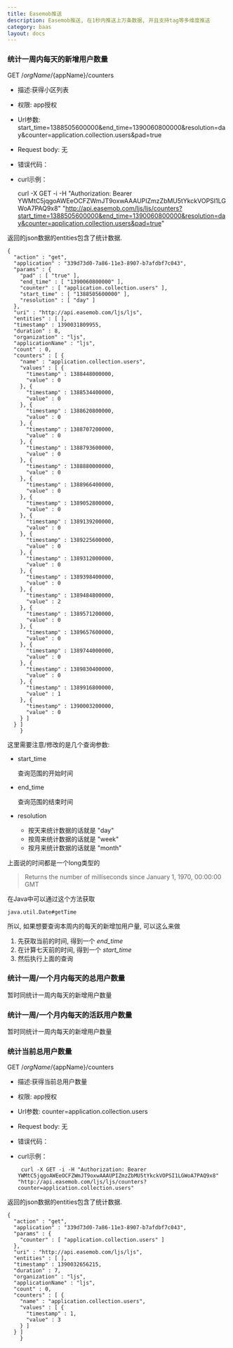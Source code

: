 ```yaml
---
title: Easemob推送
description: Easemob推送, 在1秒内推送上万条数据, 并且支持tag等多维度推送
category: baas
layout: docs
---
```

### 统计一周内每天的新增用户数量
GET /${orgName}/${appName}/counters
* 描述:获得小区列表
* 权限: app授权
* Url参数: start_time=1388505600000&end_time=1390060800000&resolution=day&counter=application.collection.users&pad=true
* Request body: 无
* 错误代码：
* curl示例：

	curl -X GET -i -H "Authorization: Bearer YWMtC5jqgoAWEeOCFZWmJT9oxwAAAUPIZmzZbMU5tYkckVOPSI1LGWoA7PAQ9x8" "http://api.easemob.com/ljs/ljs/counters?start_time=1388505600000&end_time=1390060800000&resolution=day&counter=application.collection.users&pad=true"

返回的json数据的entities包含了统计数据.


	{
	  "action" : "get",
	  "application" : "339d73d0-7a86-11e3-8907-b7afdbf7c043",
	  "params" : {
	    "pad" : [ "true" ],
	    "end_time" : [ "1390060800000" ],
	    "counter" : [ "application.collection.users" ],
	    "start_time" : [ "1388505600000" ],
	    "resolution" : [ "day" ]
	  },
	  "uri" : "http://api.easemob.com/ljs/ljs",
	  "entities" : [ ],
	  "timestamp" : 1390031809955,
	  "duration" : 8,
	  "organization" : "ljs",
	  "applicationName" : "ljs",
	  "count" : 0,
	  "counters" : [ {
	    "name" : "application.collection.users",
	    "values" : [ {
	      "timestamp" : 1388448000000,
	      "value" : 0
	    }, {
	      "timestamp" : 1388534400000,
	      "value" : 0
	    }, {
	      "timestamp" : 1388620800000,
	      "value" : 0
	    }, {
	      "timestamp" : 1388707200000,
	      "value" : 0
	    }, {
	      "timestamp" : 1388793600000,
	      "value" : 0
	    }, {
	      "timestamp" : 1388880000000,
	      "value" : 0
	    }, {
	      "timestamp" : 1388966400000,
	      "value" : 0
	    }, {
	      "timestamp" : 1389052800000,
	      "value" : 0
	    }, {
	      "timestamp" : 1389139200000,
	      "value" : 0
	    }, {
	      "timestamp" : 1389225600000,
	      "value" : 0
	    }, {
	      "timestamp" : 1389312000000,
	      "value" : 0
	    }, {
	      "timestamp" : 1389398400000,
	      "value" : 0
	    }, {
	      "timestamp" : 1389484800000,
	      "value" : 2
	    }, {
	      "timestamp" : 1389571200000,
	      "value" : 0
	    }, {
	      "timestamp" : 1389657600000,
	      "value" : 0
	    }, {
	      "timestamp" : 1389744000000,
	      "value" : 0
	    }, {
	      "timestamp" : 1389830400000,
	      "value" : 0
	    }, {
	      "timestamp" : 1389916800000,
	      "value" : 1
	    }, {
	      "timestamp" : 1390003200000,
	      "value" : 0
	    } ]
	  } ]
        }
        
这里需要注意/修改的是几个查询参数:

* start_time

	查询范围的开始时间

* end_time

	查询范围的结束时间

* resolution

	* 按天来统计数据的话就是 "day"
	* 按周来统计数据的话就是 "week"
	* 按月来统计数据的话就是 "month"
	
	
上面说的时间都是一个long类型的

> Returns the number of milliseconds since January 1, 1970, 00:00:00 GMT

在Java中可以通过这个方法获取

	java.util.Date#getTime	
	
所以, 如果想要查询本周内的每天的新增加用户量, 可以这么来做

1. 先获取当前的时间, 得到一个 *end_time*	
2. 在计算七天前的时间, 得到一个 *start_time*
3. 然后执行上面的查询


### 统计一周/一个月内每天的总用户数量
暂时同统计一周内每天的新增用户数量

### 统计一周/一个月内每天的活跃用户数量
暂时同统计一周内每天的新增用户数量


### 统计当前总用户数量
GET /${orgName}/${appName}/counters
* 描述:获得当前总用户数量
* 权限: app授权
* Url参数: counter=application.collection.users
* Request body: 无
* 错误代码：
* curl示例：

       curl -X GET -i -H "Authorization: Bearer YWMtC5jqgoAWEeOCFZWmJT9oxwAAAUPIZmzZbMU5tYkckVOPSI1LGWoA7PAQ9x8" "http://api.easemob.com/ljs/ljs/counters?counter=application.collection.users"

返回的json数据的entities包含了统计数据.

	{
	  "action" : "get",
	  "application" : "339d73d0-7a86-11e3-8907-b7afdbf7c043",
	  "params" : {
	    "counter" : [ "application.collection.users" ]
	  },
	  "uri" : "http://api.easemob.com/ljs/ljs",
	  "entities" : [ ],
	  "timestamp" : 1390032656215,
	  "duration" : 7,
	  "organization" : "ljs",
	  "applicationName" : "ljs",
	  "count" : 0,
	  "counters" : [ {
	    "name" : "application.collection.users",
	    "values" : [ {
	      "timestamp" : 1,
	      "value" : 3
	    } ]
	  } ]
        }